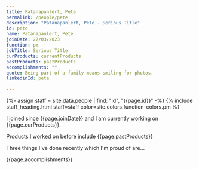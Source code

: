 ```yaml
---
title: Patanapanlert, Pete
permalink: /people/pete
description: "Patanapanlert, Pete - Serious Title"
id: pete
name: Patanapanlert, Pete
joinDate: 27/03/2023
function: pm
jobTitle: Serious Title
curProducts: currentProducts
pastProducts: pastProducts
accomplishments: ""
quote: Being part of a family means smiling for photos.
linkedinId: pete

---
```


{%- assign staff = site.data.people | find: "id", "{{page.id}}" -%}
{% include staff_heading.html staff=staff color=site.colors.function-colors.pm %}

<p>I joined since {{page.joinDate}} and I am currently working on {{page.curProducts}}.</p>

<p>Products I worked on before include {{page.pastProducts}}</p>

<p>Three things I've done recently which I'm proud of are...</p>
{{page.accomplishments}}
